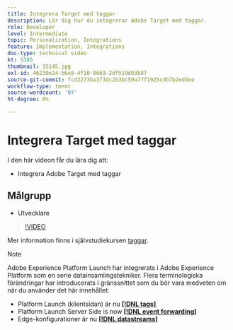 ```yaml
---
title: Integrera Target med taggar
description: Lär dig hur du integrerar Adobe Target med taggar.
role: Developer
level: Intermediate
topic: Personalization, Integrations
feature: Implementation, Integrations
doc-type: technical video
kt: 5385
thumbnail: 35145.jpg
exl-id: 46230e24-b6e8-4f10-8669-2df519d03b87
source-git-commit: fcd2273ba373dc2b3bc59a77f1925cdb7b2ed3ee
workflow-type: tm+mt
source-wordcount: '97'
ht-degree: 0%

---
```


# Integrera Target med taggar

I den här videon får du lära dig att:

* Integrera Adobe Target med taggar

## Målgrupp

* Utvecklare

>[!VIDEO](https://video.tv.adobe.com/v/35145/?quality=12)

Mer information finns i självstudiekursen [taggar](https://experienceleague.adobe.com/docs/launch-learn/implementing-in-websites-with-launch/index.html?lang=sv-SE).

>[!NOTE]
>
>Adobe Experience Platform Launch har integrerats i Adobe Experience Platform som en serie datainsamlingstekniker. Flera terminologiska förändringar har introducerats i gränssnittet som du bör vara medveten om när du använder det här innehållet:
>
> * Platform Launch (klientsidan) är nu **[[!DNL tags]](https://experienceleague.adobe.com/docs/experience-platform/tags/home.html?lang=sv-SE)**
> * Platform Launch Server Side is now **[[!DNL event forwarding]](https://experienceleague.adobe.com/docs/experience-platform/tags/event-forwarding/overview.html?lang=sv-SE)**
> * Edge-konfigurationer är nu **[[!DNL datastreams]](https://experienceleague.adobe.com/docs/experience-platform/edge/fundamentals/datastreams.html?lang=sv-SE)**

